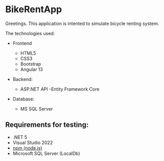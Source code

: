 # BikeRentApp
Greetings. This application is intented to simulate bicycle renting system.

The technologies used:
- Frontend
  - HTML5
  - CSS3
  - Bootstrap
  - Angular 13
  
- Backend:
  - ASP.NET API
  -Entity Framework Core
  
- Database:
  - MS SQL Server
  
  

## Requirements for testing:
- .NET 5
- Visual Studio 2022
- [npm (node.js)](https://nodejs.org/)
- Microsoft SQL Server (LocalDb)


